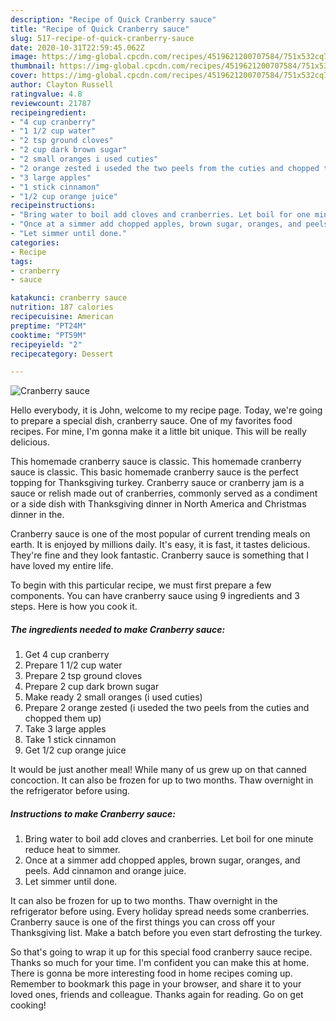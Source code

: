 ```yaml
---
description: "Recipe of Quick Cranberry sauce"
title: "Recipe of Quick Cranberry sauce"
slug: 517-recipe-of-quick-cranberry-sauce
date: 2020-10-31T22:59:45.062Z
image: https://img-global.cpcdn.com/recipes/4519621200707584/751x532cq70/cranberry-sauce-recipe-main-photo.jpg
thumbnail: https://img-global.cpcdn.com/recipes/4519621200707584/751x532cq70/cranberry-sauce-recipe-main-photo.jpg
cover: https://img-global.cpcdn.com/recipes/4519621200707584/751x532cq70/cranberry-sauce-recipe-main-photo.jpg
author: Clayton Russell
ratingvalue: 4.8
reviewcount: 21787
recipeingredient:
- "4 cup cranberry"
- "1 1/2 cup water"
- "2 tsp ground cloves"
- "2 cup dark brown sugar"
- "2 small oranges i used cuties"
- "2 orange zested i useded the two peels from the cuties and chopped them up"
- "3 large apples"
- "1 stick cinnamon"
- "1/2 cup orange juice"
recipeinstructions:
- "Bring water to boil add cloves and cranberries. Let boil for one minute reduce heat to simmer."
- "Once at a simmer add chopped apples, brown sugar, oranges, and peels. Add cinnamon and orange juice."
- "Let simmer until done."
categories:
- Recipe
tags:
- cranberry
- sauce

katakunci: cranberry sauce 
nutrition: 187 calories
recipecuisine: American
preptime: "PT24M"
cooktime: "PT59M"
recipeyield: "2"
recipecategory: Dessert

---
```



![Cranberry sauce](https://img-global.cpcdn.com/recipes/4519621200707584/751x532cq70/cranberry-sauce-recipe-main-photo.jpg)

Hello everybody, it is John, welcome to my recipe page. Today, we're going to prepare a special dish, cranberry sauce. One of my favorites food recipes. For mine, I'm gonna make it a little bit unique. This will be really delicious.

This homemade cranberry sauce is classic. This homemade cranberry sauce is classic. This basic homemade cranberry sauce is the perfect topping for Thanksgiving turkey. Cranberry sauce or cranberry jam is a sauce or relish made out of cranberries, commonly served as a condiment or a side dish with Thanksgiving dinner in North America and Christmas dinner in the.

Cranberry sauce is one of the most popular of current trending meals on earth. It is enjoyed by millions daily. It's easy, it is fast, it tastes delicious. They're fine and they look fantastic. Cranberry sauce is something that I have loved my entire life.


To begin with this particular recipe, we must first prepare a few components. You can have cranberry sauce using 9 ingredients and 3 steps. Here is how you cook it.

<!--inarticleads1-->

##### The ingredients needed to make Cranberry sauce:

1. Get 4 cup cranberry
1. Prepare 1 1/2 cup water
1. Prepare 2 tsp ground cloves
1. Prepare 2 cup dark brown sugar
1. Make ready 2 small oranges (i used cuties)
1. Prepare 2 orange zested (i useded the two peels from the cuties and chopped them up)
1. Take 3 large apples
1. Take 1 stick cinnamon
1. Get 1/2 cup orange juice


It would be just another meal! While many of us grew up on that canned concoction. It can also be frozen for up to two months. Thaw overnight in the refrigerator before using. 

<!--inarticleads2-->

##### Instructions to make Cranberry sauce:

1. Bring water to boil add cloves and cranberries. Let boil for one minute reduce heat to simmer.
1. Once at a simmer add chopped apples, brown sugar, oranges, and peels. Add cinnamon and orange juice.
1. Let simmer until done.


It can also be frozen for up to two months. Thaw overnight in the refrigerator before using. Every holiday spread needs some cranberries. Cranberry sauce is one of the first things you can cross off your Thanksgiving list. Make a batch before you even start defrosting the turkey. 

So that's going to wrap it up for this special food cranberry sauce recipe. Thanks so much for your time. I'm confident you can make this at home. There is gonna be more interesting food in home recipes coming up. Remember to bookmark this page in your browser, and share it to your loved ones, friends and colleague. Thanks again for reading. Go on get cooking!
